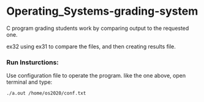 # Operating_Systems-grading-system
C program grading students work by comparing output to the requested one. 

ex32 using ex31 to compare the files, and then creating results file.

### Run Insturctions:

Use configuration file to operate the program. like the one above, open terminal and type:

```bash
./a.out /home/os2020/conf.txt
```
